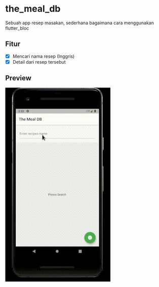 # the_meal_db

Sebuah app resep masakan, sederhana bagaimana cara menggunakan flutter_bloc 

## Fitur
- [x] Mencari nama resep (Inggris)
- [x] Detail dari resep tersebut

## Preview
<img src=".preview/vokoscreenNG-2020-11-21_14-23-00.gif"/>